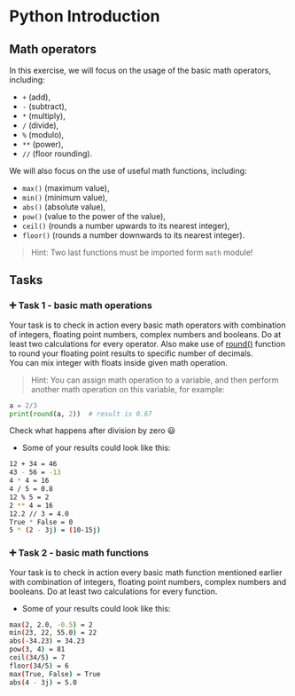 # Python Introduction

## Math operators

In this exercise, we will focus on the usage of the basic math operators, including:  
 - `+` (add), 
 - `-` (subtract), 
 - `*` (multiply),
 - `/` (divide), 
 - `%` (modulo), 
 - `**` (power), 
 - `//` (floor rounding).  

We will also focus on the use of useful math functions, including: 

- `max()` (maximum value),
- `min()` (minimum value),
- `abs()` (absolute value),
- `pow()` (value to the power of the value),
- `ceil()` (rounds a number upwards to its nearest integer),
- `floor()` (rounds a number downwards to its nearest integer).  
> Hint: Two last functions must be imported form `math` module!

## 

## Tasks

### 

### :heavy_plus_sign: Task 1 - basic math operations

Your task is to check in action every basic math operators with combination of integers, floating point numbers, complex numbers and booleans. Do at least two calculations for every operator. 
Also make use of [round()](https://www.w3schools.com/python/ref_func_round.asp) function to round your floating point results to specific number of decimals.  
You can mix integer with floats inside given math operation.  
> Hint: You can assign math operation to a variable, and then perform another math operation on this variable, for example:  
```python
a = 2/3
print(round(a, 2))  # result is 0.67
```
Check what happens after division by zero :smiley:

- Some of your results could look like this:

```bash
12 + 34 = 46
43 - 56 = -13
4 * 4 = 16
4 / 5 = 0.8
12 % 5 = 2
2 ** 4 = 16
12.2 // 3 = 4.0
True * False = 0
5 * (2 - 3j) = (10-15j)
```

### 

### :heavy_plus_sign: Task 2 - basic math functions

Your task is to check in action every basic math function mentioned earlier with combination of integers, floating point numbers, complex numbers and booleans. Do at least two calculations for every function. 

- Some of your results could look like this:

```bash
max(2, 2.0, -0.5) = 2
min(23, 22, 55.0) = 22
abs(-34.23) = 34.23
pow(3, 4) = 81
ceil(34/5) = 7
floor(34/5) = 6
max(True, False) = True
abs(4 - 3j) = 5.0
```

###     